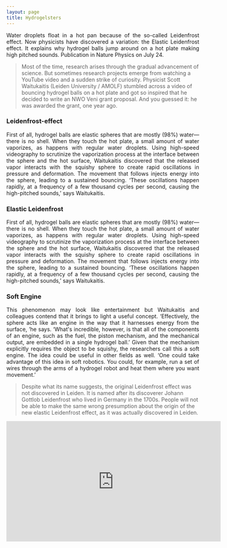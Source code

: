 ```yaml
---
layout: page
title: Hydrogelsters
---
```

<div style="text-align: justify">
Water droplets float in a hot pan because of the so-called Leidenfrost effect. Now physicists have discovered a variation: the Elastic Leidenfrost effect. It explains why hydrogel balls jump around on a hot plate making high pitched sounds. Publication in Nature Physics on July 24.
</div>

> Most of the time, research arises through the gradual advancement of science. But sometimes research projects emerge from watching a YouTube video and a sudden strike of curiosity. Physicist Scott Waitukaitis (Leiden University / AMOLF) stumbled across a video of bouncing hydrogel balls on a hot plate and got so inspired that he decided to write an NWO Veni grant proposal. And you guessed it: he was awarded the grant, one year ago.


### Leidenfrost-effect 
<div style="text-align: justify">
First of all, hydrogel balls are elastic spheres that are mostly (98%) water—there is no shell. When they touch the hot plate, a small amount of water vaporizes, as happens with regular water droplets. Using high-speed videography to scrutinize the vaporization process at the interface between the sphere and the hot surface, Waitukaitis discovered that the released vapor interacts with the squishy sphere to create rapid oscillations in pressure and deformation. The movement that follows injects energy into the sphere, leading to a sustained bouncing. ‘These oscillations happen rapidly, at a frequency of a few thousand cycles per second, causing the high-pitched sounds,’ says Waitukaitis.     
</div>

### Elastic Leidenfrost

<div style="text-align: justify">
First of all, hydrogel balls are elastic spheres that are mostly (98%) water—there is no shell. When they touch the hot plate, a small amount of water vaporizes, as happens with regular water droplets. Using high-speed videography to scrutinize the vaporization process at the interface between the sphere and the hot surface, Waitukaitis discovered that the released vapor interacts with the squishy sphere to create rapid oscillations in pressure and deformation. The movement that follows injects energy into the sphere, leading to a sustained bouncing. ‘These oscillations happen rapidly, at a frequency of a few thousand cycles per second, causing the high-pitched sounds,’ says Waitukaitis.      
</div>

### Soft Engine

<div style="text-align: justify">
This phenomenon may look like entertainment but Waitukaitis and colleagues contend that it brings to light a useful concept. ‘Effectively, the sphere acts like an engine in the way that it harnesses energy from the surface, ’he says. ‘What's incredible, however, is that all of the components of an engine, such as the fuel, the piston mechanism, and the mechanical output, are embedded in a single hydrogel ball.’ Given that the mechanism explicitly requires the object to be squishy, the researchers call this a soft engine. The idea could be useful in other fields as well. ‘One could take advantage of this idea in soft robotics. You could, for example, run a set of wires through the arms of a hydrogel robot and heat them where you want movement.’      
</div>

> Despite what its name suggests, the original Leidenfrost effect was not discovered in Leiden. It is named after its discoverer Johann Gottlob Leidenfrost who lived in Germany in the 1700s. People will not be able to make the same wrong presumption about the origin of the new elastic Leidenfrost effect, as it was actually discovered in Leiden.


<iframe width="560" height="315"
src="http://www.youtube.com/embed/9bZkp7q19f0?rel=0" frameborder="0" allowfullscreen>
</iframe>


